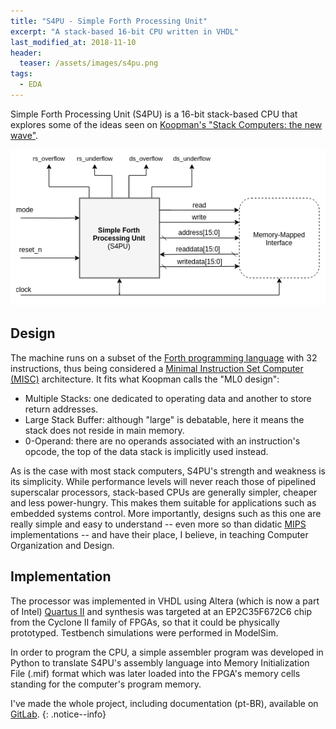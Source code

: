 ```yaml
---
title: "S4PU - Simple Forth Processing Unit"
excerpt: "A stack-based 16-bit CPU written in VHDL"
last_modified_at: 2018-11-10
header:
  teaser: /assets/images/s4pu.png
tags:
  - EDA
---
```


Simple Forth Processing Unit (S4PU) is a 16-bit stack-based CPU that explores some of the ideas seen on [Koopman's "Stack Computers: the new wave"](https://users.ece.cmu.edu/~koopman/stack_computers/index.html).

![S4PU](/assets/images/s4pu.png)


Design
----

The machine runs on a subset of the [Forth programming language](https://en.wikipedia.org/wiki/Forth_(programming_language)) with 32 instructions, thus being considered a [Minimal Instruction Set Computer (MISC)](https://en.wikipedia.org/wiki/Minimal_instruction_set_computer) architecture.
It fits what Koopman calls the "ML0 design":
  - Multiple Stacks: one dedicated to operating data and another to store return addresses.
  - Large Stack Buffer: although "large" is debatable, here it means the stack does not reside in main memory.
  - 0-Operand: there are no operands associated with an instruction's opcode, the top of the data stack is implicitly used instead.

As is the case with most stack computers, S4PU's strength and weakness is its simplicity.
While performance levels will never reach those of pipelined superscalar processors, stack-based CPUs are generally simpler, cheaper and less power-hungry.
This makes them suitable for applications such as embedded systems control.
More importantly, designs such as this one are really simple and easy to understand -- even more so than didatic [MIPS](https://en.wikipedia.org/wiki/MIPS_architecture) implementations -- and have their place, I believe, in teaching Computer Organization and Design.


Implementation
----

The processor was implemented in VHDL using Altera (which is now a part of Intel) [Quartus II](https://en.wikipedia.org/wiki/Altera_Quartus) and synthesis was targeted at an EP2C35F672C6 chip from the Cyclone II family of FPGAs, so that it could be physically prototyped.
Testbench simulations were performed in ModelSim.

In order to program the CPU, a simple assembler program was developed in Python to translate S4PU's assembly language into Memory Initialization File (.mif) format which was later loaded into the FPGA's memory cells standing for the computer's program memory.

I've made the whole project, including documentation (pt-BR), available on [GitLab](https://gitlab.com/baioc/s4pu).
{: .notice--info}
